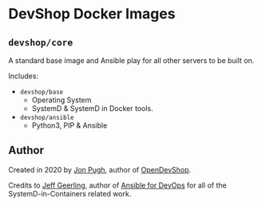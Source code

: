  # DevShop Docker Images

## `devshop/core` 

A standard base image and Ansible play for all other servers to be built on.

Includes:

- `devshop/base`
    - Operating System
    - SystemD & SystemD in Docker tools.
- `devshop/ansible`
    - Python3, PIP & Ansible


## Author

Created in 2020 by [Jon Pugh](https://www.github.com/jonpugh/), author of [OpenDevShop](https://getdevshop.com/).

Credits to [Jeff Geerling](https://www.jeffgeerling.com/), author of [Ansible for DevOps](https://www.ansiblefordevops.com/) for all of the SystemD-in-Containers related work.
